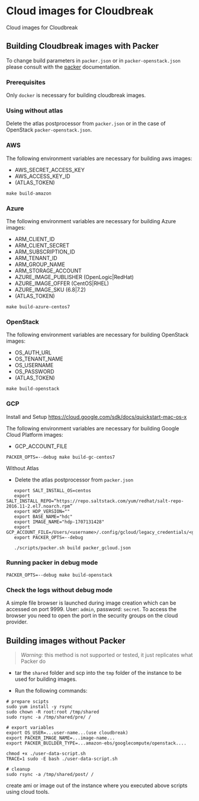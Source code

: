 # Cloud images for Cloudbreak
Cloud images for Cloudbreak

## Building Cloudbreak images with Packer

To change build parameters in `packer.json` or in `packer-openstack.json`  please consult with the [packer](https://www.packer.io/docs/) documentation.

### Prerequisites

Only `docker` is necessary for building cloudbreak images.

### Using without atlas

Delete the atlas postprocessor from `packer.json` or in the case of OpenStack `packer-openstack.json`.

### AWS

The following environment variables are necessary for building aws images:

* AWS_SECRET_ACCESS_KEY
* AWS_ACCESS_KEY_ID
* (ATLAS_TOKEN)

```
make build-amazon
```

### Azure

The following environment variables are necessary for building Azure images:

* ARM_CLIENT_ID
* ARM_CLIENT_SECRET
* ARM_SUBSCRIPTION_ID
* ARM_TENANT_ID
* ARM_GROUP_NAME
* ARM_STORAGE_ACCOUNT
* AZURE_IMAGE_PUBLISHER (OpenLogic|RedHat)
* AZURE_IMAGE_OFFER (CentOS|RHEL)
* AZURE_IMAGE_SKU (6.8|7.2)
* (ATLAS_TOKEN)

```
make build-azure-centos7
```


### OpenStack

The following environment variables are necessary for building OpenStack images:

* OS_AUTH_URL
* OS_TENANT_NAME
* OS_USERNAME
* OS_PASSWORD
* (ATLAS_TOKEN)

```
make build-openstack
```


### GCP

Install and Setup https://cloud.google.com/sdk/docs/quickstart-mac-os-x

The following environment variables are necessary for building Google Cloud Platform images:

* GCP_ACCOUNT_FILE

```
PACKER_OPTS=--debug make build-gc-centos7
```

Without Atlas
- Delete the atlas postprocessor from `packer.json`
```
   export SALT_INSTALL_OS=centos
   export SALT_INSTALL_REPO=“https://repo.saltstack.com/yum/redhat/salt-repo-2016.11-2.el7.noarch.rpm”
   export HDP_VERSION=""
   export BASE_NAME="hdc"
   export IMAGE_NAME="hdp-1707131428"
   export GCP_ACCOUNT_FILE=/Users/<username>/.config/gcloud/legacy_credentials/<googlecloudemail>/adc.json
   export PACKER_OPTS=--debug

   ./scripts/packer.sh build packer_gcloud.json
```

### Running packer in debug mode

```
PACKER_OPTS=--debug make build-openstack
```

### Check the logs without debug mode
A simple file browser is launched during image creation which can be accessed on port 9999. User: `admin`, password: `secret`.
To access the browser you need to open the port in the security groups on the cloud provider.

## Building images without Packer

> *Warning:* this method is not supported or tested, it just replicates what Packer do

* tar the `shared` folder and scp into the `tmp` folder of the instance to be used for building images.

* Run the following commands:

```
# prepare scipts
sudo yum install -y rsync
sudo chown -R root:root /tmp/shared
sudo rsync -a /tmp/shared/pre/ /

# export variables
export OS_USER=...user-name...(use cloudbreak)
export PACKER_IMAGE_NAME=...image-name...
export PACKER_BUILDER_TYPE=...amazon-ebs/googlecompute/openstack....

chmod +x ./user-data-script.sh
TRACE=1 sudo -E bash ./user-data-script.sh

# cleanup
sudo rsync -a /tmp/shared/post/ /
```
create ami or image out of the instance where you executed above scripts using cloud tools.
